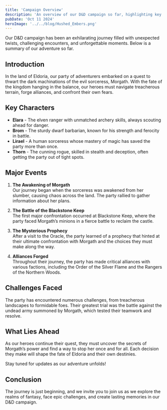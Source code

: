 ```yaml
---
title: 'Campaign Overview'
description: 'An overview of our D&D campaign so far, highlighting key events and character developments.'
pubDate: 'Oct 11 2024'
heroImage: '../../blog/Hushed_Embers.png'
---
```


Our D&D campaign has been an exhilarating journey filled with unexpected twists, challenging encounters, and unforgettable moments. Below is a summary of our adventure so far.

## Introduction

In the land of Eldoria, our party of adventurers embarked on a quest to thwart the dark machinations of the evil sorceress, Morgath. With the fate of the kingdom hanging in the balance, our heroes must navigate treacherous terrain, forge alliances, and confront their own fears.

## Key Characters

- **Elara** - The elven ranger with unmatched archery skills, always scouting ahead for danger.
- **Brom** - The sturdy dwarf barbarian, known for his strength and ferocity in battle.
- **Lirael** - A human sorceress whose mastery of magic has saved the party more than once.
- **Thorn** - The cunning rogue, skilled in stealth and deception, often getting the party out of tight spots.

## Major Events

1. **The Awakening of Morgath**  
   Our journey began when the sorceress was awakened from her slumber, causing chaos across the land. The party rallied to gather information about her plans.

2. **The Battle of the Blackstone Keep**  
   The first major confrontation occurred at Blackstone Keep, where the party faced Morgath’s minions in a fierce battle to reclaim the castle.

3. **The Mysterious Prophecy**  
   After a visit to the Oracle, the party learned of a prophecy that hinted at their ultimate confrontation with Morgath and the choices they must make along the way.

4. **Alliances Forged**  
   Throughout their journey, the party has made critical alliances with various factions, including the Order of the Silver Flame and the Rangers of the Northern Woods.

## Challenges Faced

The party has encountered numerous challenges, from treacherous landscapes to formidable foes. Their greatest trial was the battle against the undead army summoned by Morgath, which tested their teamwork and resolve.

## What Lies Ahead

As our heroes continue their quest, they must uncover the secrets of Morgath’s power and find a way to stop her once and for all. Each decision they make will shape the fate of Eldoria and their own destinies.

Stay tuned for updates as our adventure unfolds!

## Conclusion

The journey is just beginning, and we invite you to join us as we explore the realms of fantasy, face epic challenges, and create lasting memories in our D&D campaign. 